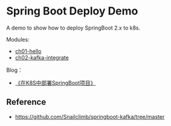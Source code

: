 # Spring Boot Deploy Demo

A demo to show how to deploy SpringBoot 2.x to k8s.

Modules:

- [ch01-hello](ch01-hello/)
- [ch02-kafka-integrate](ch02-kafka-integrate/)


Blog：

- [《在K8S中部署SpringBoot项目》](https://jasonkayzk.github.io/2023/12/19/在K8S中部署SpringBoot项目/)


## Reference

- https://github.com/Snailclimb/springboot-kafka/tree/master
